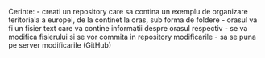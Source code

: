 Cerinte:
    - creati un repository care sa contina un exemplu de organizare teritoriala a europei, de la continet la oras, sub forma de foldere 
    - orasul va fi un fisier text care va contine informatii despre orasul respectiv
    - se va modifica fisierului si se vor commita in repository modificarile 
    - sa se puna pe server modificarile (GitHub)